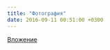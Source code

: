 ```yaml
---
title: "Фотография"
date: 2016-09-11 00:51:00 +0300
---
```



[Вложение](/assets/vk_photos/3/TwItEvSuQ3s.jpg)

